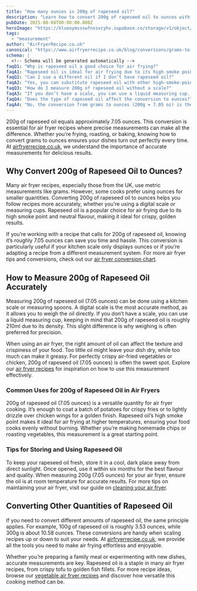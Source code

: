 ```yaml
---
title: "How many ounces is 200g of rapeseed oil?"
description: "Learn how to convert 200g of rapeseed oil to ounces with our simple guide. Perfect for air fryer recipes and precise cooking measurements."
pubDate: 2025-08-08T00:00:00.000Z
heroImage: "https://klueoymssxwfnxsvcyhv.supabase.co/storage/v1/object/public/Shmucket/200g-rapeseed-oil-to-ounces.webp"
tags:
  - "measurement"
author: "AirFryerRecipe.co.uk"
canonical: "https://www.airfryerrecipe.co.uk/blog/conversions/grams-to-ounces/200g-rapeseed-oil-to-ounces"
schema: |
  <!-- Schema will be generated automatically -->
faqQ1: "Why is rapeseed oil a good choice for air frying?"
faqA1: "Rapeseed oil is ideal for air frying due to its high smoke point (around 230°C), which means it won’t break down at high temperatures. It also has a neutral flavour, so it won’t overpower your food, and it’s rich in healthy fats, making it a healthier option compared to some other oils."
faqQ2: "Can I use a different oil if I don’t have rapeseed oil?"
faqA2: "Yes, you can substitute rapeseed oil with other high-smoke-point oils like sunflower or vegetable oil. Just keep in mind that the flavour and smoke point may vary slightly, so adjust your cooking time if needed. Always measure the substitute oil by weight (200g or 7.05 ounces) for accuracy."
faqQ3: "How do I measure 200g of rapeseed oil without a scale?"
faqA3: "If you don’t have a scale, you can use a liquid measuring cup. Since 200g of rapeseed oil is roughly 210ml, you can measure it by volume. However, for the most accurate results, especially in baking, a digital scale is recommended."
faqQ4: "Does the type of rapeseed oil affect the conversion to ounces?"
faqA4: "No, the conversion from grams to ounces (200g = 7.05 oz) is the same for all types of rapeseed oil, whether it’s cold-pressed or refined. The density may vary slightly, but the difference is negligible for most cooking purposes. Always check the label if you’re unsure."
---
```

<p>200g of rapeseed oil equals approximately 7.05 ounces. This conversion is essential for air fryer recipes where precise measurements can make all the difference. Whether you’re frying, roasting, or baking, knowing how to convert grams to ounces ensures your dishes turn out perfectly every time. At <a href=https://www.airfryerrecipe.co.uk/>airfryerrecipe.co.uk</a>, we understand the importance of accurate measurements for delicious results.</p>

<h2>Why Convert 200g of Rapeseed Oil to Ounces?</h2>
<p>Many air fryer recipes, especially those from the UK, use metric measurements like grams. However, some cooks prefer using ounces for smaller quantities. Converting 200g of rapeseed oil to ounces helps you follow recipes more accurately, whether you’re using a digital scale or measuring cups. Rapeseed oil is a popular choice for air frying due to its high smoke point and neutral flavour, making it ideal for crispy, golden results.</p>
<p>If you’re working with a recipe that calls for 200g of rapeseed oil, knowing it’s roughly 7.05 ounces can save you time and hassle. This conversion is particularly useful if your kitchen scale only displays ounces or if you’re adapting a recipe from a different measurement system. For more air fryer tips and conversions, check out our <a href=https://www.airfryerrecipe.co.uk/air-fryer-conversion-chart>air fryer conversion chart</a>.</p>

<h2>How to Measure 200g of Rapeseed Oil Accurately</h2>
<p>Measuring 200g of rapeseed oil (7.05 ounces) can be done using a kitchen scale or measuring spoons. A digital scale is the most accurate method, as it allows you to weigh the oil directly. If you don’t have a scale, you can use a liquid measuring cup, keeping in mind that 200g of rapeseed oil is roughly 210ml due to its density. This slight difference is why weighing is often preferred for precision.</p>
<p>When using an air fryer, the right amount of oil can affect the texture and crispiness of your food. Too little oil might leave your dish dry, while too much can make it greasy. For perfectly crispy air-fried vegetables or chicken, 200g of rapeseed oil (7.05 ounces) is often the sweet spot. Explore our <a href=https://www.airfryerrecipe.co.uk/recipes>air fryer recipes</a> for inspiration on how to use this measurement effectively.</p>

<h3>Common Uses for 200g of Rapeseed Oil in Air Fryers</h3>
<p>200g of rapeseed oil (7.05 ounces) is a versatile quantity for air fryer cooking. It’s enough to coat a batch of potatoes for crispy fries or to lightly drizzle over chicken wings for a golden finish. Rapeseed oil’s high smoke point makes it ideal for air frying at higher temperatures, ensuring your food cooks evenly without burning. Whether you’re making homemade chips or roasting vegetables, this measurement is a great starting point.</p>

<h3>Tips for Storing and Using Rapeseed Oil</h3>
<p>To keep your rapeseed oil fresh, store it in a cool, dark place away from direct sunlight. Once opened, use it within six months for the best flavour and quality. When measuring 200g (7.05 ounces) for your air fryer, ensure the oil is at room temperature for accurate results. For more tips on maintaining your air fryer, visit our guide on <a href=https://www.airfryerrecipe.co.uk/air-fryer-cleaner>cleaning your air fryer</a>.</p>

<h2>Converting Other Quantities of Rapeseed Oil</h2>
<p>If you need to convert different amounts of rapeseed oil, the same principle applies. For example, 100g of rapeseed oil is roughly 3.53 ounces, while 300g is about 10.58 ounces. These conversions are handy when scaling recipes up or down to suit your needs. At <a href=https://www.airfryerrecipe.co.uk/>airfryerrecipe.co.uk</a>, we provide all the tools you need to make air frying effortless and enjoyable.</p>
<p>Whether you’re preparing a family meal or experimenting with new dishes, accurate measurements are key. Rapeseed oil is a staple in many air fryer recipes, from crispy tofu to golden fish fillets. For more recipe ideas, browse our <a href=https://www.airfryerrecipe.co.uk/recipe-category/vegetables>vegetable air fryer recipes</a> and discover how versatile this cooking method can be.</p>

